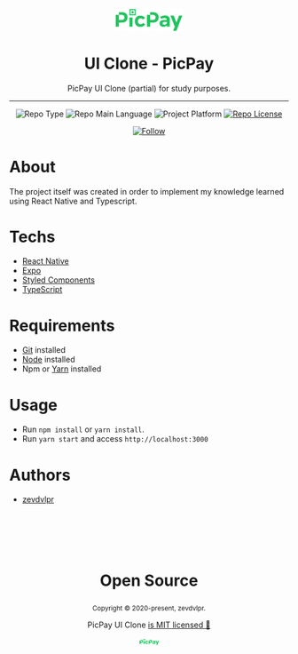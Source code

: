 <div align="center">  
  <img src="./.github/logo.png" width="120" />
  
  <h1>UI Clone - PicPay</h1>
  
  <p>PicPay UI Clone (partial) for study purposes.</p>
  
  <hr />
  
  <p>
    <img src="https://img.shields.io/badge/type-ui%20clone-orange" alt="Repo Type" />
    <img src="https://img.shields.io/badge/language-typescript-blue" alt="Repo Main Language" />
    <img src="https://img.shields.io/badge/platform-mobile-blueviolet" alt="Project Platform" />    
    <a href="https://github.com/zevdvlpr/picpay-clone/tree/master/LICENSE"><img src="https://img.shields.io/github/license/zevdvlpr/picpay-clone?color=red&label=license" alt="Repo License" /></a>
  </p>   
  
  <p>
    <a href="https://www.linkedin.com/in/zevdvlpr" target="_blank">
      <img src="https://img.shields.io/twitter/url?label=Connect%20%40zevdvlpr&logo=linkedin&url=https%3A%2F%2Fwww.twitter.com%2zevdvlpr%2F" alt="Follow" />
    </a>
  <p>
</div>

# About

The project itself was created in order to implement my knowledge learned using React Native and Typescript.

# Techs

 - [React Native](https://reactnative.dev/)
 - [Expo](https://expo.io/)
 - [Styled Components](https://styled-components.com/)
 - [TypeScript](https://www.typescriptlang.org/)

# Requirements

- [Git](https://git-scm.com/) installed
- [Node](https://node.js.org/) installed
- Npm or [Yarn](https://yarnpkg.com/) installed

# Usage

- Run `npm install` or `yarn install`.
- Run `yarn start` and access `http://localhost:3000`

# Authors

- [zevdvlpr](https://github.com/zevdvlpr)

<br>
<br>
<br>
<br>

<div align="center">
  <h1>Open Source</h1>
  <sub>Copyright © 2020-present, zevdvlpr.</sub>
  <p>PicPay UI Clone <a href="https://github.com/zevdvlpr/picpay-clone/tree/master/LICENSE">is MIT licensed 💖</a></p>
  <img src="./.github/logo.png" width="35" />
</div>
